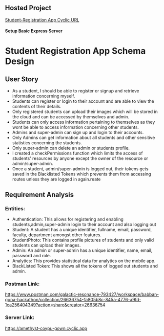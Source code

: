 ## Hosted Project

[Student-Registration App Cyclic URL](https://amethyst-coypu-gown.cyclic.app)

#### Setup Basic Express Server

# Student Registration App Schema Design

## User Story

- As a student, I should be able to register or signup and retrieve information concerning myself. 
- Students can register or login to their account and are able to view the contents of their details. 
- Only registered students can upload their images which will be stored in the cloud and can be accessed by themselves and admin.
- Students can only access information pertaining to themselves as they wont be able to access information concerning other students.
- Admins and super-admin can sign up and login to their accounts.
- Only Admins can get information about all students and other sensitive statistics concerning the students.
- Only super-admin can delete an admin or students profile. 
- I created a checkPermissions function which limits the access of students' resources by anyone except the owner of the resource or admin/super-admin.
- Once a student, admin/super-admin is logged out, their tokens gets saved in the Blacklisted Tokens which prevents them from accessing routes unless they are logged in again.reate

## Requirement Analysis

### Entities:

- Authentication: This allows for registering and enabling students,admin,super-admin login to their account and also logging out
- Student: A student has a unique identifier, fullname, email, password, faculty, department amongst other features.
- StudentPhoto: This contains profile pictures of students and only valid students can upload their images.
- Admin: An admin or super-admin has a unique identifier, name, email, password and role.
- Analytics: This provides statistical data for analytics on the mobile app.
- BlackListed Token: This shows all the tokens of logged out students and admin.


### Postman Link:
https://www.postman.com/galactic-resonance-793427/workspace/babban-gona-hackathon/collection/26636754-1a805b8c-845a-4776-a9fd-1ca256404349?action=share&creator=26636754

### Server Link:
https://amethyst-coypu-gown.cyclic.app

